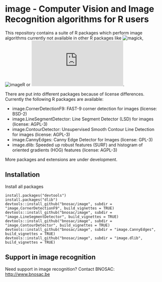 # image -  Computer Vision and Image Recognition algorithms for R users 

This repository contains a suite of R packages which perform image algorithms currently not available in other R packages like ![magick](https://CRAN.R-project.org/package=magick), ![imageR](https://CRAN.R-project.org/package=imageR) or ![EBImage](https://bioconductor.org/packages/release/bioc/html/EBImage.html). 

There are put into different packages because of license differences. Currently the following R packages are available:

- image.CornerDetectionF9:  FAST-9 corner detection for images  (license: BSD-2)
- image.LineSegmentDetector: Line Segment Detector (LSD) for images (license: AGPL-3)
- image.ContourDetector:  Unsupervised Smooth Contour Line Detection for images (license: AGPL-3)
- image.CannyEdges: Canny Edge Detector for Images (license: GPL-3)
- image.dlib: Speeded up robust features (SURF) and histogram of oriented gradients (HOG) features (license: AGPL-3)

More packages and extensions are under development.

## Installation

Install all packages

```
install.packages("devtools")
install.packages("dlib")
devtools::install_github("bnosac/image", subdir = "image.CornerDetectionF9", build_vignettes = TRUE)
devtools::install_github("bnosac/image", subdir = "image.LineSegmentDetector", build_vignettes = TRUE)
devtools::install_github("bnosac/image", subdir = "image.ContourDetector", build_vignettes = TRUE)
devtools::install_github("bnosac/image", subdir = "image.CannyEdges", build_vignettes = TRUE)
devtools::install_github("bnosac/image", subdir = "image.dlib", build_vignettes = TRUE)
```

## Support in image recognition

Need support in image recognition?
Contact BNOSAC: http://www.bnosac.be

